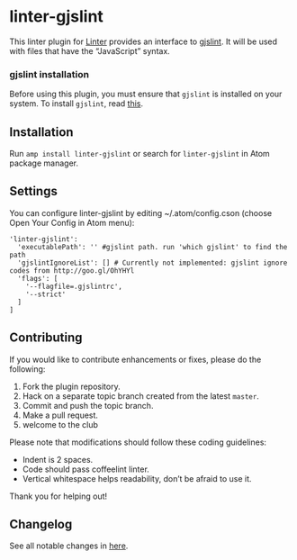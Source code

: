 linter-gjslint
=========================

This linter plugin for [Linter](https://github.com/AtomLinter/Linter) provides an interface to [gjslint](https://developers.google.com/closure/utilities/). It will be used with files that have the “JavaScript” syntax.


### gjslint installation
Before using this plugin, you must ensure that `gjslint` is installed on your system. To install `gjslint`, read [this](https://developers.google.com/closure/utilities/docs/linter_howto).

## Installation
Run `amp install linter-gjslint` or search for `linter-gjslint` in Atom package manager.

## Settings
You can configure linter-gjslint by editing ~/.atom/config.cson (choose Open Your Config in Atom menu):
```
'linter-gjslint':
  'executablePath': '' #gjslint path. run 'which gjslint' to find the path
  'gjslintIgnoreList': [] # Currently not implemented: gjslint ignore codes from http://goo.gl/OhYHYl
  'flags': [
    '--flagfile=.gjslintrc',
    '--strict'
  ]
]
```

## Contributing
If you would like to contribute enhancements or fixes, please do the following:

1. Fork the plugin repository.
1. Hack on a separate topic branch created from the latest `master`.
1. Commit and push the topic branch.
1. Make a pull request.
1. welcome to the club

Please note that modifications should follow these coding guidelines:

- Indent is 2 spaces.
- Code should pass coffeelint linter.
- Vertical whitespace helps readability, don’t be afraid to use it.

Thank you for helping out!


## Changelog
See all notable changes in [here](https://github.com/AtomLinter/linter-gjslint/releases).
